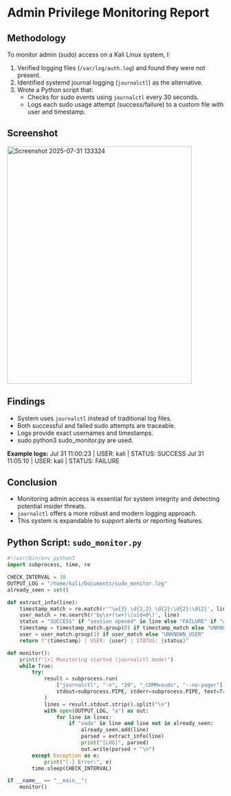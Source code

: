 # Admin Privilege Monitoring Report

## Methodology
To monitor admin (sudo) access on a Kali Linux system, I:
1. Verified logging files (`/var/log/auth.log`) and found they were not present.
2. Identified systemd journal logging (`journalctl`) as the alternative.
3. Wrote a Python script that:
   - Checks for sudo events using `journalctl` every 30 seconds.
   - Logs each sudo usage attempt (success/failure) to a custom file with user and timestamp.

## Screenshot
<img width="429" height="552" alt="Screenshot 2025-07-31 133324" src="https://github.com/user-attachments/assets/3a32894b-5aac-4ef9-89e7-eb8b11bbb09b" />


## Findings
- System uses `journalctl` instead of traditional log files.
- Both successful and failed sudo attempts are traceable.
- Logs provide exact usernames and timestamps.
- sudo python3 sudo_monitor.py are used.

**Example logs:**
Jul 31 11:00:23 | USER: kali | STATUS: SUCCESS
Jul 31 11:05:10 | USER: kali | STATUS: FAILURE

## Conclusion
- Monitoring admin access is essential for system integrity and detecting potential insider threats.
- `journalctl` offers a more robust and modern logging approach.
- This system is expandable to support alerts or reporting features.

## Python Script: `sudo_monitor.py`
```python
#!/usr/bin/env python3
import subprocess, time, re

CHECK_INTERVAL = 30
OUTPUT_LOG = "/home/kali/Documents/sudo_monitor.log"
already_seen = set()

def extract_info(line):
    timestamp_match = re.match(r'^\w{3} \d{1,2} \d{2}:\d{2}:\d{2}', line)
    user_match = re.search(r'by\s+(\w+)\(uid=0\)', line)
    status = "SUCCESS" if "session opened" in line else "FAILURE" if "authentication failure" in line else "UNKNOWN"
    timestamp = timestamp_match.group(0) if timestamp_match else "UNKNOWN_TIME"
    user = user_match.group(1) if user_match else "UNKNOWN_USER"
    return f"{timestamp} | USER: {user} | STATUS: {status}"

def monitor():
    print(f"[+] Monitoring started (journalctl mode)")
    while True:
        try:
            result = subprocess.run(
                ["journalctl", "-n", "20", "_COMM=sudo", "--no-pager"],
                stdout=subprocess.PIPE, stderr=subprocess.PIPE, text=True
            )
            lines = result.stdout.strip().split("\n")
            with open(OUTPUT_LOG, "a") as out:
                for line in lines:
                    if "sudo" in line and line not in already_seen:
                        already_seen.add(line)
                        parsed = extract_info(line)
                        print("[LOG]", parsed)
                        out.write(parsed + "\n")
        except Exception as e:
            print("[-] Error:", e)
        time.sleep(CHECK_INTERVAL)

if __name__ == "__main__":
    monitor()

